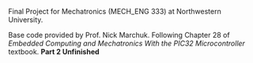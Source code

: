 Final Project for Mechatronics (MECH_ENG 333) at Northwestern University.

Base code provided by Prof. Nick Marchuk. Following Chapter 28 of *Embedded Computing and Mechatronics With the PIC32 Microcontroller* textbook. **Part 2 Unfinished**